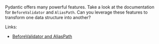 
Pydantic offers many powerful features. Take a look at the documentation for `BeforeValidator` and `AliasPath`. Can you leverage these features to transform one data structure into another?

Links:

- [BeforeValidator and AliasPath](https://infrastructureascode.ch/pydantics-version-2s-beforevalidator-and-aliaspath.html)
